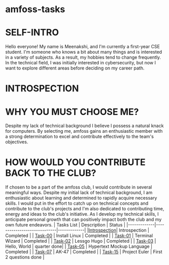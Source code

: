 # amfoss-tasks
# SELF-INTRO 
Hello everyone!
My name is Meenakshi, and I'm currently a first-year CSE student. I'm someone who knows a bit about many things and is interested in a variety of subjects. As a result, my hobbies tend to change frequently. In the technical field, I was initially interested in cybersecurity, but now I want to explore different areas before deciding on my career path.
# INTROSPECTION
# WHY YOU MUST CHOOSE ME?
Despite my lack of technical background I believe I possess a natural knack for computers. By selecting me, amfoss gains an enthusiastic member with a strong determination to excel and contribute effectively to the team's objectives.
# HOW WOULD YOU CONTRIBUTE BACK TO THE CLUB?
If chosen to be a part of the amfoss club, I would contribute in several meaningful ways. Despite my initial lack of technical background, I am enthusiastic about learning and determined to rapidly acquire necessary skills. I would put in the effort to catch up on technical concepts and contribute to the club's projects and I'm also dedicated to contributing time, energy and ideas to the club's initiative. As I develop my technical skills, I anticipate personal growth that can positively impact both the club and my own future endeavors. 
| Tasks List  |    Description              | Status      |
|-------------|-----------------------------|-------------| 
|[Introspection](https://github.com/meenusince2004/amfoss-tasks/tree/main#introspection)| Introspection               | Completed   |
| [Task-00](https://github.com/meenusince2004/amfoss-tasks/tree/main/Task-00)     | Install Linux               | Completed   |
| [Task-01](https://github.com/meenusince2004/amfoss-tasks/tree/main/Task-01)     | Terminal Wizard             | Completed   |
| [Task-02](https://github.com/meenusince2004/amfoss-tasks/tree/main/Task-02)     | Lessgo Hugo                 | Completed   |
| [Task-03](https://github.com/meenusince2004/amfoss-tasks/tree/main/Task-03)   | Hello, World                | quarter done|
| [Task-05](https://github.com/meenusince2004/amfoss-tasks/tree/main/Task-05)    | Hypertext Mockup Language   | Completed   |
| [Task-07](https://github.com/meenusince2004/amfoss-tasks/tree/main/Task-07)     | AK-47                       | Completed   |
| [Task-15](https://github.com/meenusince2004/amfoss-tasks/tree/main/Task-15)    | Project Euler               | First 2 questions done     |
